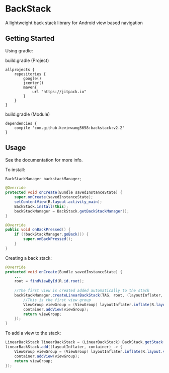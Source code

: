 # BackStack

A lightweight back stack library for Android view based navigation

## Getting Started
Using gradle:

build.gradle (Project)
~~~Gradle
allprojects {
    repositories {
        google()
        jcenter()
        maven{
            url "https://jitpack.io"
        }
    }
}
~~~

build.gradle (Module)
~~~Gradle
dependencies {
    compile 'com.github.kevinwang5658:backstack:v2.2'
}
~~~

## Usage

See the documentation for more info.

To install:
~~~Java
BackStackManager backstackManager;

@Override
protected void onCreate(Bundle savedInstanceState) {
    super.onCreate(savedInstanceState);
    setContentView(R.layout.activity_main);
    BackStack.install(this);
    backStackManager = BackStack.getBackStackManager();
}

@Override
public void onBackPressed() {
    if (!backStackManager.goBack()) {
        super.onBackPressed();
    }
}
~~~

Creating a back stack:
~~~java
@Override
protected void onCreate(Bundle savedInstanceState) {
    ...
    root = findViewById(R.id.root);
    
    //The first view is created added automatically to the stack
    backStackManager.createLinearBackStack(TAG, root, (layoutInflater, container) -> {
        //This is the first view group
        ViewGroup viewGroup = (ViewGroup) layoutInflater.inflate(R.layout.viewgroup_layout, container, false);
        container.addView(viewGroup);
        return viewGroup;
    });
}
~~~

To add a view to the stack:
~~~Java
LinearBackStack linearBackStack = (LinearBackStack) BackStack.getStack(TAG);
linearBackStack.add((layoutInflater, container) -> {
    ViewGroup viewGroup = (ViewGroup) layoutInflater.inflate(R.layout.viewgroup2, container, false);
    container.addView(viewGroup);
    return viewGroup;
});
~~~



